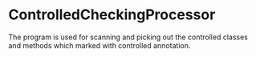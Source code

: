 # ControlledCheckingProcessor
The program is used for scanning and picking out the controlled classes and methods which marked with controlled annotation. 
